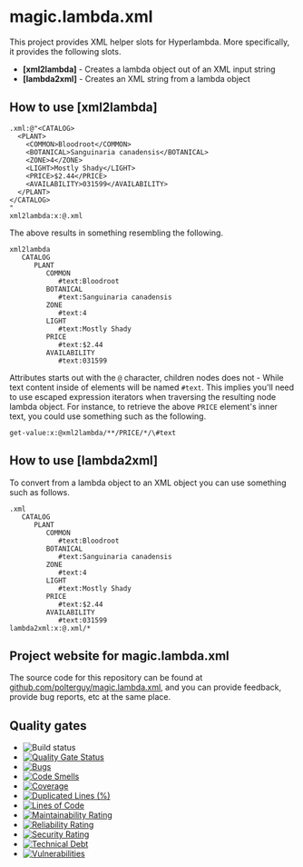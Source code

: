 
# magic.lambda.xml

This project provides XML helper slots for Hyperlambda. More specifically, it provides the following slots.

* __[xml2lambda]__ - Creates a lambda object out of an XML input string
* __[lambda2xml]__ - Creates an XML string from a lambda object

## How to use [xml2lambda]

```
.xml:@"<CATALOG>
  <PLANT>
    <COMMON>Bloodroot</COMMON>
    <BOTANICAL>Sanguinaria canadensis</BOTANICAL>
    <ZONE>4</ZONE>
    <LIGHT>Mostly Shady</LIGHT>
    <PRICE>$2.44</PRICE>
    <AVAILABILITY>031599</AVAILABILITY>
  </PLANT>
</CATALOG>
"
xml2lambda:x:@.xml
```

The above results in something resembling the following.

```
xml2lambda
   CATALOG
      PLANT
         COMMON
            #text:Bloodroot
         BOTANICAL
            #text:Sanguinaria canadensis
         ZONE
            #text:4
         LIGHT
            #text:Mostly Shady
         PRICE
            #text:$2.44
         AVAILABILITY
            #text:031599
```

Attributes starts out with the `@` character, children nodes does not - While text content inside of elements will
be named `#text`. This implies you'll need to use escaped expression iterators when traversing the resulting node
lambda object. For instance, to retrieve the above `PRICE` element's inner text, you could use something such as the
following.

```
get-value:x:@xml2lambda/**/PRICE/*/\#text
```

## How to use [lambda2xml]

To convert from a lambda object to an XML object you can use something such as follows.

```
.xml
   CATALOG
      PLANT
         COMMON
            #text:Bloodroot
         BOTANICAL
            #text:Sanguinaria canadensis
         ZONE
            #text:4
         LIGHT
            #text:Mostly Shady
         PRICE
            #text:$2.44
         AVAILABILITY
            #text:031599
lambda2xml:x:@.xml/*
```

## Project website for magic.lambda.xml

The source code for this repository can be found at [github.com/polterguy/magic.lambda.xml](https://github.com/polterguy/magic.lambda.xml), and you can provide feedback, provide bug reports, etc at the same place.

## Quality gates

- ![Build status](https://github.com/polterguy/magic.lambda.xml/actions/workflows/build.yaml/badge.svg)
- [![Quality Gate Status](https://sonarcloud.io/api/project_badges/measure?project=polterguy_magic.lambda.xml&metric=alert_status)](https://sonarcloud.io/dashboard?id=polterguy_magic.lambda.xml)
- [![Bugs](https://sonarcloud.io/api/project_badges/measure?project=polterguy_magic.lambda.xml&metric=bugs)](https://sonarcloud.io/dashboard?id=polterguy_magic.lambda.xml)
- [![Code Smells](https://sonarcloud.io/api/project_badges/measure?project=polterguy_magic.lambda.xml&metric=code_smells)](https://sonarcloud.io/dashboard?id=polterguy_magic.lambda.xml)
- [![Coverage](https://sonarcloud.io/api/project_badges/measure?project=polterguy_magic.lambda.xml&metric=coverage)](https://sonarcloud.io/dashboard?id=polterguy_magic.lambda.xml)
- [![Duplicated Lines (%)](https://sonarcloud.io/api/project_badges/measure?project=polterguy_magic.lambda.xml&metric=duplicated_lines_density)](https://sonarcloud.io/dashboard?id=polterguy_magic.lambda.xml)
- [![Lines of Code](https://sonarcloud.io/api/project_badges/measure?project=polterguy_magic.lambda.xml&metric=ncloc)](https://sonarcloud.io/dashboard?id=polterguy_magic.lambda.xml)
- [![Maintainability Rating](https://sonarcloud.io/api/project_badges/measure?project=polterguy_magic.lambda.xml&metric=sqale_rating)](https://sonarcloud.io/dashboard?id=polterguy_magic.lambda.xml)
- [![Reliability Rating](https://sonarcloud.io/api/project_badges/measure?project=polterguy_magic.lambda.xml&metric=reliability_rating)](https://sonarcloud.io/dashboard?id=polterguy_magic.lambda.xml)
- [![Security Rating](https://sonarcloud.io/api/project_badges/measure?project=polterguy_magic.lambda.xml&metric=security_rating)](https://sonarcloud.io/dashboard?id=polterguy_magic.lambda.xml)
- [![Technical Debt](https://sonarcloud.io/api/project_badges/measure?project=polterguy_magic.lambda.xml&metric=sqale_index)](https://sonarcloud.io/dashboard?id=polterguy_magic.lambda.xml)
- [![Vulnerabilities](https://sonarcloud.io/api/project_badges/measure?project=polterguy_magic.lambda.xml&metric=vulnerabilities)](https://sonarcloud.io/dashboard?id=polterguy_magic.lambda.xml)
